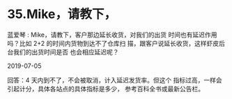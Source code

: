 # 35.Mike，请教下，

蓝爱琴 : Mike，请教下，客户那边延长收货，对我们的出货 时间也有延迟作用吗？比如 2+2 的时间内货物到达不了仓库扫 描，跟客户说延长收货，这样虾皮后台我们的出货时间是否 也会相应延迟呢？

2019-07-05

回答：4 天内到不了，不会被取消，计入延迟发货率。但这个 指标过高，一样会引起计分，具体各站点的具体指标是多少， 参考百科全书或最新公告栏。
